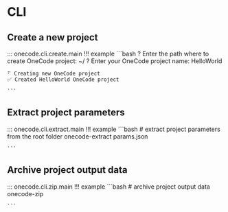 # CLI


## Create a new project
::: onecode.cli.create.main
!!! example
    ```bash
    ? Enter the path where to create OneCode project: ~/
    ? Enter your OneCode project name: HelloWorld

    ⠋ Creating new OneCode project
    ✅ Created HelloWorld OneCode project

    ```


## Extract project parameters
::: onecode.cli.extract.main
!!! example
    ```bash
    # extract project parameters from the root folder
    onecode-extract params.json

    ```


## Archive project output data
::: onecode.cli.zip.main
!!! example
    ```bash
    # archive project output data
    onecode-zip

    ```
